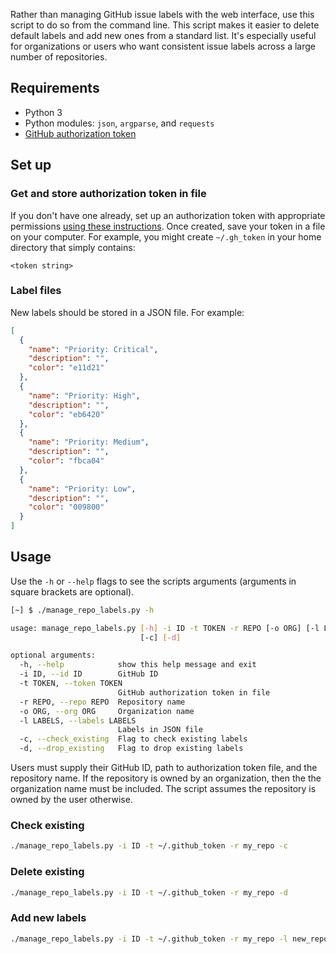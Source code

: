 Rather than managing GitHub issue labels with the web interface, use
this script to do so from the command line. This script makes it
easier to delete default labels and add new ones from a standard
list. It's especially useful for organizations or users who want
consistent issue labels across a large number of repositories.

## Requirements

* Python 3  
* Python modules: `json`, `argparse`, and `requests`  
* [GitHub authorization
  token](https://help.github.com/articles/authorizing-a-personal-access-token-for-use-with-a-saml-single-sign-on-organization/)  

## Set up

### Get and store authorization token in file

If you don't have one already, set up an authorization token with
appropriate permissions [using these
instructions](https://help.github.com/articles/authorizing-a-personal-access-token-for-use-with-a-saml-single-sign-on-organization/). Once
created, save your token in a file on your computer. For example, you
might create `~/.gh_token` in your home directory that simply
contains:

```
<token string>
```

### Label files

New labels should be stored in a JSON file. For example:

```json
[
  {
	"name": "Priority: Critical",
	"description": "",
	"color": "e11d21"
  },
  {
	"name": "Priority: High",
	"description": "",
	"color": "eb6420"
  },
  {
	"name": "Priority: Medium",
	"description": "",
	"color": "fbca04"
  },
  {
	"name": "Priority: Low",
	"description": "",
	"color": "009800"
  }
]

```

## Usage

Use the `-h` or `--help` flags to see the scripts arguments (arguments
in square brackets are optional).

```bash
[~] $ ./manage_repo_labels.py -h

usage: manage_repo_labels.py [-h] -i ID -t TOKEN -r REPO [-o ORG] [-l LABELS]
                             [-c] [-d]

optional arguments:
  -h, --help            show this help message and exit
  -i ID, --id ID        GitHub ID
  -t TOKEN, --token TOKEN
                        GitHub authorization token in file
  -r REPO, --repo REPO  Repository name
  -o ORG, --org ORG     Organization name
  -l LABELS, --labels LABELS
                        Labels in JSON file
  -c, --check_existing  Flag to check existing labels
  -d, --drop_existing   Flag to drop existing labels
```

Users must supply their GitHub ID, path to authorization token file,
and the repository name. If the repository is owned by an
organization, then the the organization name must be included. The
script assumes the repository is owned by the user otherwise.

### Check existing

```bash
./manage_repo_labels.py -i ID -t ~/.github_token -r my_repo -c
```

### Delete existing

```bash
./manage_repo_labels.py -i ID -t ~/.github_token -r my_repo -d
```

### Add new labels

```bash
./manage_repo_labels.py -i ID -t ~/.github_token -r my_repo -l new_repo_labels.json
```
